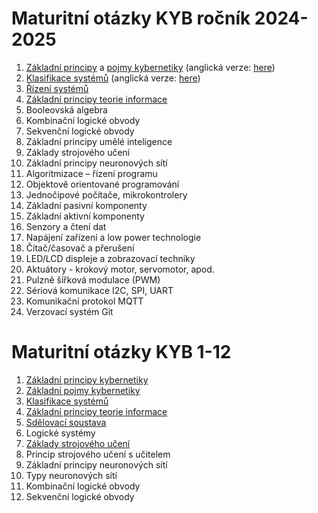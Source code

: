 # Maturitní otázky KYB ročník 2024-2025

1. [Základní principy](./chapters/zakladni_principy.md) a [pojmy kybernetiky](./chapters/systems_CZ.md) (anglická verze: [here](./chapters/systems.md))
2. [Klasifikace systémů](./chapters/systems_CZ.md) (anglická verze: [here](./chapters/systems.md))
3. [Řízení systémů](./chapters/PID_regulator.md)
4. [Základní principy teorie informace](./chapters/information_theory.md)
5. Booleovská algebra
6. Kombinační logické obvody
7. Sekvenční logické obvody
8. Základní principy umělé inteligence
9. Základy strojového učení
10. Základní principy neuronových sítí
11. Algoritmizace – řízení programu
12. Objektově orientované programování
13. Jednočipové počítače, mikrokontrolery
14. Základní pasivní komponenty
15. Základní aktivní komponenty
16. Senzory a čtení dat
17. Napájení zařízení a low power technologie
18. Čítač/časovač a přerušení
19. LED/LCD displeje a zobrazovací techniky
20. Aktuátory - krokový motor, servomotor, apod.
21. Pulzně šířková modulace (PWM)
22. Sériová komunikace I2C, SPI, UART
23. Komunikační protokol MQTT
24. Verzovací systém Git

# Maturitní otázky KYB 1-12

1. [Základní principy kybernetiky](./zakladni_principy.md)
2. [Základní pojmy kybernetiky](./zakladni_pojmy.md)
3. [Klasifikace systémů](./klasifikace_systemu.md)
4. [Základní principy teorie informace](./teorie_informace.md)
5. [Sdělovací soustava](./teorie_informace.md)
6. Logické systémy
7. [Základy strojového učení](./stro¨jove_uceni.md)
8. Princip strojového učení s učitelem
9. Základní principy neuronových sítí
10. Typy neuronových sítí
11. Kombinační logické obvody
12. Sekvenční logické obvody
